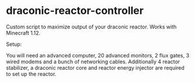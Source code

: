 # draconic-reactor-controller

Custom script to maximize output of your draconic reactor. Works with Minecraft 1.12.

Setup:

You will need an advanced computer, 20 advanced monitors, 2 flux gates, 3 wired modems and a bunch of networking cables. 
Additionally 4 reactor stabilizer, a draconic reactor core and reactor energy injector are required to set up the reactor.
